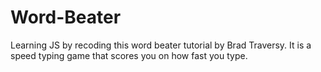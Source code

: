 # Word-Beater
Learning JS by recoding this word beater tutorial by Brad Traversy. 
It is a speed typing game that scores you on how fast you type.
